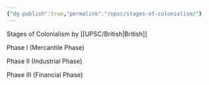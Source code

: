 ```yaml
---
{"dg-publish":true,"permalink":"/upsc/stages-of-colonialism/"}
---
```


Stages of Colonialism by [[UPSC/British\|British]]

Phase I (Mercantile Phase)

Phase II (Industrial Phase)

Phase III (Financial Phase)

